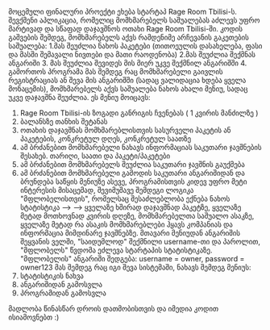 მოცემული ფინალური პროექტი ეხება სტარტაპ Rage Room Tbilisi-ს. შევქმენი აპლიკაცია, რომელიც მომხმარებელს საშუალებას აძლევს უფრო მარტივად და სწაფად დაჯავშნოს ოთახი Rage Room Tbilisi-ში.
კოდის გაშვების შემდეგ, მომხმარებელს აქვს რამდენიმე არჩევანის გაკეთების საშუალება:
  1.მას შეუძლია ნახოს პაკეტები (თითოეულის დასახელება, ფასი და მასში შემავალი ნივთები და მათი რაოდენობა)
  2.მას შეუძლია შექმნას ანგარიში
  3. მას შეუძლია შევიდეს მის მიერ უკვე შექმნილ ანგარიშში
  4. გამორთოს პროგრამა
მას შემდეგ რაც მომხმარებელი გაივლის რეგისტრაციას ან შევა მის ანგარიშში (სადაც ვალიდაცია ხდება ყველა მონაცემის), მომხმარებელს აქვს საშუალება ნახოს ახალი მენიუ, სადაც უკვე დაჯავშნა შეუძლია. ეს მენიუ მოიცავს:
  1) Rage Room Tbilisi-ის ზოგადი განრიგის ჩვენებას ( 1 კვირის მანძილზე )
  2) ბალანსზე თანხის შეტანას
  3) ოთახის დაჯავშნას მომხმარებლისთვის სასურველი პაკეტის ან პაკეტების, კონკრეტულ დღეს, კონკრეტულ საათზე
  4) ამ ბრძანებით მომხმარებელი ნახავს ინფორმაციას საკუთარი ჯავშნების შესახებ. თარიღი, საათი და პაკეტი/პაკეტები
  5) ამ ბრძანებით მომხმარებელს შეუძლია საკუთარი ჯავშნის გაუქმება
  6) ამ ბრძანებით მომხმარებელი გამოდის საკუთარი ანგარიშიდან და ბრუნდება საწყის მენიუზე
ასევე, პროგრამისთვის კიდევ უფრო მეტი ინტერესის მისაცემად, შევიმუშავე შემდეგი ლოგიკა "მფლობელისთვის", რომელსაც შესაძლებლობა ექნება ნახოს სტატისტიკა -->
--> ყველაზე ხშირად დაჯავშნად პაკეტზე, ყველაზე მეტად მოთხოვნად კვირის დღეზე, მომხმარებელთა საშუალო ასაკზე, ყველაზე მეტად რა ასაკის მომხმარებლები ჰყავს კომპანიას და ინფორმაცია მიმდინარე ჯავშნებზე.
მთავარი მენიუდან ანგარიშის შეყვანის ველში,  "საიდუმლოდ" შექმნილი username-თი და პაროლით, "მფლობელს" წვდომა ეძლევა სტარტაპის სტატისტიკაზე.
"მფლობელის" ანგარიში შედგება:  username = owner, password = owner123    მას შემდეგ რაც იგი შევა სისტემაში, ნახავს შემდეგ მენიუს:
  1) სტატისტიკის ნახვა
  2) ანგარიშიდან გამოსვლა
  3) პროგრამიდან გამოსვლა

მადლობა წინასწარ დროის დათმობისთვის და იმედია კოდით ისიამოვნებთ :)

